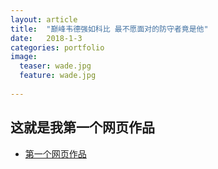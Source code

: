 ```yaml
---
layout: article
title:  "巅峰韦德强如科比 最不愿面对的防守者竟是他"
date:   2018-1-3
categories: portfolio
image:
  teaser: wade.jpg
  feature: wade.jpg
  
---
```

## 这就是我第一个网页作品
 
* [第一个网页作品](https://lyanwaiting.github.io/portfolio/)
